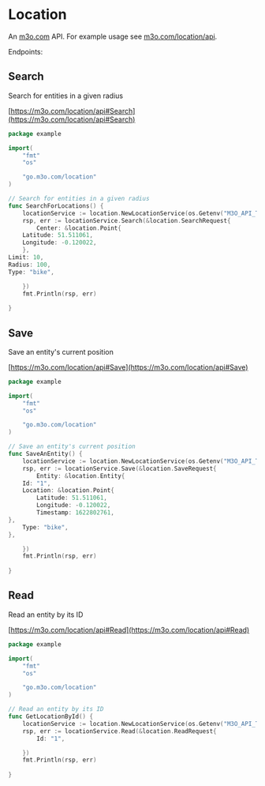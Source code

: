 # Location

An [m3o.com](https://m3o.com) API. For example usage see [m3o.com/location/api](https://m3o.com/location/api).

Endpoints:

## Search

Search for entities in a given radius


[https://m3o.com/location/api#Search](https://m3o.com/location/api#Search)

```go
package example

import(
	"fmt"
	"os"

	"go.m3o.com/location"
)

// Search for entities in a given radius
func SearchForLocations() {
	locationService := location.NewLocationService(os.Getenv("M3O_API_TOKEN"))
	rsp, err := locationService.Search(&location.SearchRequest{
		Center: &location.Point{
	Latitude: 51.511061,
	Longitude: -0.120022,
	},
Limit: 10,
Radius: 100,
Type: "bike",

	})
	fmt.Println(rsp, err)
	
}
```
## Save

Save an entity's current position


[https://m3o.com/location/api#Save](https://m3o.com/location/api#Save)

```go
package example

import(
	"fmt"
	"os"

	"go.m3o.com/location"
)

// Save an entity's current position
func SaveAnEntity() {
	locationService := location.NewLocationService(os.Getenv("M3O_API_TOKEN"))
	rsp, err := locationService.Save(&location.SaveRequest{
		Entity: &location.Entity{
	Id: "1",
	Location: &location.Point{
		Latitude: 51.511061,
		Longitude: -0.120022,
		Timestamp: 1622802761,
},
	Type: "bike",
},

	})
	fmt.Println(rsp, err)
	
}
```
## Read

Read an entity by its ID


[https://m3o.com/location/api#Read](https://m3o.com/location/api#Read)

```go
package example

import(
	"fmt"
	"os"

	"go.m3o.com/location"
)

// Read an entity by its ID
func GetLocationById() {
	locationService := location.NewLocationService(os.Getenv("M3O_API_TOKEN"))
	rsp, err := locationService.Read(&location.ReadRequest{
		Id: "1",

	})
	fmt.Println(rsp, err)
	
}
```
